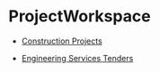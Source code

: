 # ProjectWorkspace

 - [Construction Projects]
 
 - [Engineering Services Tenders]

[Construction Projects]: ./Construction
[Engineering Services Tenders]: ./Engineering%20Services
